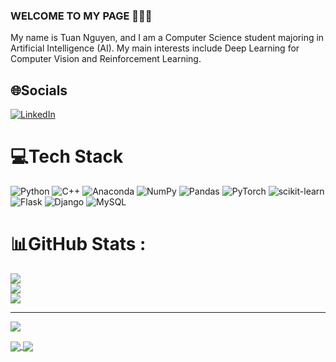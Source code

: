 ### WELCOME TO MY PAGE 👋👋👋
My name is Tuan Nguyen, and I am a Computer Science student majoring in Artificial Intelligence (AI).
My main interests include Deep Learning for Computer Vision and Reinforcement Learning.<br>

## 🌐Socials
[![LinkedIn](https://img.shields.io/badge/LinkedIn-%230077B5.svg?logo=linkedin&logoColor=white)](https://linkedin.com/in/https://www.linkedin.com/in/tuan-nguyen-bb0054357/) 

# 💻Tech Stack
![Python](https://img.shields.io/badge/python-3670A0?style=for-the-badge&logo=python&logoColor=ffdd54) ![C++](https://img.shields.io/badge/c++-%2300599C.svg?style=for-the-badge&logo=c%2B%2B&logoColor=white) ![Anaconda](https://img.shields.io/badge/Anaconda-%2344A833.svg?style=for-the-badge&logo=anaconda&logoColor=white) ![NumPy](https://img.shields.io/badge/numpy-%23013243.svg?style=for-the-badge&logo=numpy&logoColor=white) ![Pandas](https://img.shields.io/badge/pandas-%23150458.svg?style=for-the-badge&logo=pandas&logoColor=white) ![PyTorch](https://img.shields.io/badge/PyTorch-%23EE4C2C.svg?style=for-the-badge&logo=PyTorch&logoColor=white) ![scikit-learn](https://img.shields.io/badge/scikit--learn-%23F7931E.svg?style=for-the-badge&logo=scikit-learn&logoColor=white) ![Flask](https://img.shields.io/badge/flask-%23000.svg?style=for-the-badge&logo=flask&logoColor=white) ![Django](https://img.shields.io/badge/django-%23092E20.svg?style=for-the-badge&logo=django&logoColor=white) ![MySQL](https://img.shields.io/badge/mysql-%2300f.svg?style=for-the-badge&logo=mysql&logoColor=white)

# 📊GitHub Stats :
![](https://github-readme-stats.vercel.app/api?username=tuan-nv0505&theme=radical&hide_border=false&include_all_commits=false&count_private=false)<br/>
![](https://github-readme-streak-stats.herokuapp.com/?user=tuan-nv0505&theme=radical&hide_border=false)<br/>
![](https://github-readme-stats.vercel.app/api/top-langs/?username=tuan-nv0505&theme=radical&hide_border=false&include_all_commits=false&count_private=false&layout=compact)

---
[![](https://visitcount.itsvg.in/api?id=tuan-nv0505&icon=0&color=0)](https://visitcount.itsvg.in)



<a href="https://github.com/tuan-nv0505/Snake-double-deep-Q-learning">
  <img align="center" src="https://github-readme-stats.anuraghazra1.vercel.app/api/pin/?username=tuan-nv0505&repo=Snake-double-deep-Q-learning&theme=radical" />
</a>    

<a href="https://github.com/tuan-nv0505/Snake-Q-learning">
  <img align="center" src="https://github-readme-stats.anuraghazra1.vercel.app/api/pin/?username=tuan-nv0505&repo=Snake-Q-learning&theme=merko" />
</a>
